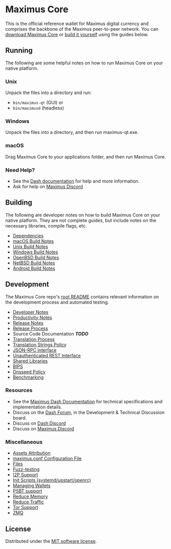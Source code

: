 Maximus Core
==========

This is the official reference wallet for Maximus digital currency and comprises the backbone of the Maximus peer-to-peer network. You can [download Maximus Core](https://www.maximus.space/downloads/) or [build it yourself](#building) using the guides below.

Running
---------------------
The following are some helpful notes on how to run Maximus Core on your native platform.

### Unix

Unpack the files into a directory and run:

- `bin/maximus-qt` (GUI) or
- `bin/maximusd` (headless)

### Windows

Unpack the files into a directory, and then run maximus-qt.exe.

### macOS

Drag Maximus Core to your applications folder, and then run Maximus Core.

### Need Help?

* See the [Dash documentation](https://docs.dash.com)
for help and more information.
* Ask for help on [Maximus Discord](http://)

Building
---------------------
The following are developer notes on how to build Maximus Core on your native platform. They are not complete guides, but include notes on the necessary libraries, compile flags, etc.

- [Dependencies](dependencies.md)
- [macOS Build Notes](build-osx.md)
- [Unix Build Notes](build-unix.md)
- [Windows Build Notes](build-windows.md)
- [OpenBSD Build Notes](build-openbsd.md)
- [NetBSD Build Notes](build-netbsd.md)
- [Android Build Notes](build-android.md)

Development
---------------------
The Maximus Core repo's [root README](/README.md) contains relevant information on the development process and automated testing.

- [Developer Notes](developer-notes.md)
- [Productivity Notes](productivity.md)
- [Release Notes](release-notes.md)
- [Release Process](release-process.md)
- Source Code Documentation ***TODO***
- [Translation Process](translation_process.md)
- [Translation Strings Policy](translation_strings_policy.md)
- [JSON-RPC Interface](JSON-RPC-interface.md)
- [Unauthenticated REST Interface](REST-interface.md)
- [Shared Libraries](shared-libraries.md)
- [BIPS](bips.md)
- [Dnsseed Policy](dnsseed-policy.md)
- [Benchmarking](benchmarking.md)

### Resources
* See the [Maximus Dash Documentation](https://dashcore.readme.io/)
  for technical specifications and implementation details.
* Discuss on the [Dash Forum](https://dash.space/forum), in the Development & Technical Discussion board.
* Discuss on [Dash Discord](http://staymaximusy.com)
* Discuss on [Maximus Discord](http://)

### Miscellaneous
- [Assets Attribution](assets-attribution.md)
- [maximus.conf Configuration File](maximus-conf.md)
- [Files](files.md)
- [Fuzz-testing](fuzzing.md)
- [I2P Support](i2p.md)
- [Init Scripts (systemd/upstart/openrc)](init.md)
- [Managing Wallets](managing-wallets.md)
- [PSBT support](psbt.md)
- [Reduce Memory](reduce-memory.md)
- [Reduce Traffic](reduce-traffic.md)
- [Tor Support](tor.md)
- [ZMQ](zmq.md)

License
---------------------
Distributed under the [MIT software license](/COPYING).
